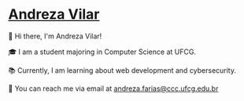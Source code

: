 ﻿# [Andreza Vilar](https://github.com/andreza-vilar/AndrezaVilar/blob/main/AndrezaVilar.md#andreza-vilar)

👋 Hi there, I'm Andreza Vilar!

🎓 I am a student majoring in Computer Science at UFCG.

📚 Currently, I am learning about web development and cybersecurity.

📧 You can reach me via email at  [andreza.farias@ccc.ufcg.edu.br](mailto:andreza.farias@ccc.ufcg.edu.br)
